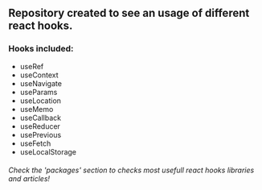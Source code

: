 ## Repository created to see an usage of different react hooks.

### Hooks included:

- useRef
- useContext
- useNavigate
- useParams
- useLocation
- useMemo
- useCallback
- useReducer
- usePrevious
- useFetch
- useLocalStorage

###### Check the 'packages' section to checks most usefull react hooks libraries and articles!
